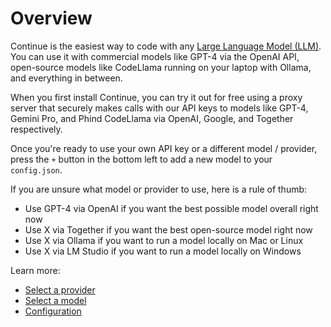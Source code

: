 # Overview

Continue is the easiest way to code with any [Large Language Model (LLM)](https://www.youtube.com/watch?v=zjkBMFhNj_g). You can use it with commercial models like GPT-4 via the OpenAI API, open-source models like CodeLlama running on your laptop with Ollama, and everything in between.

When you first install Continue, you can try it out for free using a proxy server that securely makes calls with our API keys to models like GPT-4, Gemini Pro, and Phind CodeLlama via OpenAI, Google, and Together respectively.

Once you're ready to use your own API key or a different model / provider, press the `+` button in the bottom left to add a new model to your `config.json`.

If you are unsure what model or provider to use, here is a rule of thumb:

- Use GPT-4 via OpenAI if you want the best possible model overall right now
- Use X via Together if you want the best open-source model right now
- Use X via Ollama if you want to run a model locally on Mac or Linux
- Use X via LM Studio if you want to run a model locally on Windows

Learn more:

- [Select a provider](select-provider.md)
- [Select a model](select-model.md)
- [Configuration](configuration.md)
